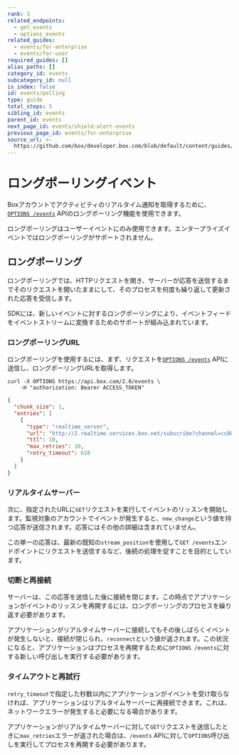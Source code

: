 ```yaml
---
rank: 3
related_endpoints:
  - get_events
  - options_events
related_guides:
  - events/for-enterprise
  - events/for-user
required_guides: []
alias_paths: []
category_id: events
subcategory_id: null
is_index: false
id: events/polling
type: guide
total_steps: 5
sibling_id: events
parent_id: events
next_page_id: events/shield-alert-events
previous_page_id: events/for-enterprise
source_url: >-
  https://github.com/box/developer.box.com/blob/default/content/guides/events/polling.md
---
```

# ロングポーリングイベント

Boxアカウントでアクティビティのリアルタイム通知を取得するために、[`OPTIONS /events`](e://options_events) APIのロングポーリング機能を使用できます。

<Samples id="options_events">

</Samples>

<Message warning>

ロングポーリングはユーザーイベントにのみ使用できます。エンタープライズイベントではロングポーリングがサポートされません。

</Message>

## ロングポーリング

ロングポーリングでは、HTTPリクエストを開き、サーバーが応答を送信するまでそのリクエストを開いたままにして、そのプロセスを何度も繰り返して更新された応答を受信します。

<Message>

SDKには、新しいイベントに対するロングポーリングにより、イベントフィードをイベントストリームに変換するためのサポートが組み込まれています。

</Message>

### ロングポーリングURL

ロングポーリングを使用するには、まず、リクエストを[`OPTIONS /events`](e://options_events) APIに送信し、ロングポーリングURLを取得します。

```curl
curl -X OPTIONS https://api.box.com/2.0/events \
    -H "authorization: Bearer ACCESS_TOKEN"
```

```json
{
  "chunk_size": 1,
  "entries": [
    {
      "type": "realtime_server",
      "url": "http://2.realtime.services.box.net/subscribe?channel=cc807c9c4869ffb1c81a&stream_type=all",
      "ttl": 10,
      "max_retries": 10,
      "retry_timeout": 610
    }
  ]
}
```

### リアルタイムサーバー

次に、指定されたURLに`GET`リクエストを実行してイベントのリッスンを開始します。監視対象のアカウントでイベントが発生すると、`new_change`という値を持つ応答が送信されます。応答にはその他の詳細は含まれていません。

この単一の応答は、最新の既知の`stream_position`を使用して`GET /events`エンドポイントにリクエストを送信するなど、後続の処理を促すことを目的としています。

### 切断と再接続

サーバーは、この応答を送信した後に接続を閉じます。この時点でアプリケーションがイベントのリッスンを再開するには、ロングポーリングのプロセスを繰り返す必要があります。

アプリケーションがリアルタイムサーバーに接続してもその後しばらくイベントが発生しないと、接続が閉じられ、`reconnect`という値が返されます。この状況になると、アプリケーションはプロセスを再開するために`OPTIONS /events`に対する新しい呼び出しを実行する必要があります。

### タイムアウトと再試行

`retry_timeout`で指定した秒数以内にアプリケーションがイベントを受け取らなければ、アプリケーションはリアルタイムサーバーに再接続できます。これは、ネットワークエラーが発生すると必要になる場合があります。

アプリケーションがリアルタイムサーバーに対して`GET`リクエストを送信したときに`max_retries`エラーが返された場合は、`/events` APIに対して`OPTIONS`呼び出しを実行してプロセスを再開する必要があります。
